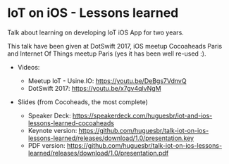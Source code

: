 # IoT on iOS - Lessons learned

Talk about learning on developing IoT iOS App for two years.

This talk have been given at DotSwift 2017, iOS meetup Cocoaheads Paris and Internet Of Things meetup Paris (yes it has been well re-used :).


- Videos:
  - Meetup IoT - Usine.IO: https://youtu.be/DeBgs7VdnvQ
  - DotSwift 2017: https://youtu.be/x7gv4qlvNgM


- Slides (from Cocoheads, the most complete)
  - Speaker Deck: https://speakerdeck.com/huguesbr/iot-and-ios-lessons-learned-cocoaheads
  - Keynote version: https://github.com/huguesbr/talk-iot-on-ios-lessons-learned/releases/download/1.0/presentation.key
  - PDF version: https://github.com/huguesbr/talk-iot-on-ios-lessons-learned/releases/download/1.0/presentation.pdf
